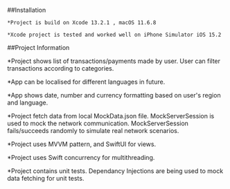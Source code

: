 
##Installation

	*Project is build on Xcode 13.2.1 , macOS 11.6.8

	*Xcode project is tested and worked well on iPhone Simulator iOS 15.2


##Project Information

*Project shows list of transactions/payments made by user. User can filter transactions according to categories. 

*App can be localised for different languages in future.

*App shows date, number and currency formatting based on user's region and language.

*Project fetch data from local MockData.json file. MockServerSession is used to mock the network communication. MockServerSession fails/succeeds randomly to simulate real network scenarios. 

*Project uses MVVM pattern, and SwiftUI for views. 

*Project uses Swift concurrency for multithreading.

*Project contains unit tests. Dependancy Injections are being used to mock data fetching for unit tests.






